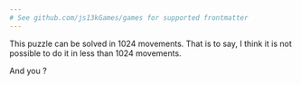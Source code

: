 ```yaml
---
# See github.com/js13kGames/games for supported frontmatter
---
```

This puzzle can be solved in 1024 movements.
That is to say, I think it is not possible to do it in less than 1024 movements.

And you ?